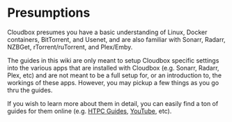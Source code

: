 # Presumptions

Cloudbox presumes you have a basic understanding of Linux, Docker containers, BitTorrent, and Usenet, and are also familiar with Sonarr, Radarr, NZBGet, rTorrent/ruTorrent, and Plex/Emby.

The guides in this wiki are only meant to setup Cloudbox specific settings into the various apps that are installed with Cloudbox \(e.g. Sonarr, Radarr, Plex, etc\) and are not meant to be a full setup for, or an introduction to, the workings of these apps. However, you may pickup a few things as you go thru the guides.

If you wish to learn more about them in detail, you can easily find a ton of guides for them online \(e.g. [HTPC Guides](https://www.htpcguides.com/), [YouTube](https://www.youtube.com/), etc\).


